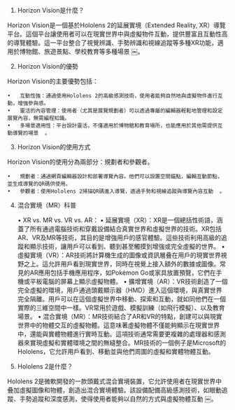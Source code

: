 1. Horizon Vision是什麼？

Horizon Vision是一個基於Hololens 2的延展實境（Extended Reality, XR）導覽平台。這個平台讓使用者可以在現實世界中與虛擬物件互動，提供豐富且互動性高的導覽體驗。這一平台整合了視覺辨識、手勢辨識和視線追蹤等多種XR功能，適用於博物館、旅遊景點、學校教育等多種場景 ￼。

2. Horizon Vision的優勢

Horizon Vision的主要優勢包括：

	•	互動性強：通過使用Hololens 2的高級感測技術，使用者能夠自然地與虛擬物件進行互動，增強參與感。
	•	靈活的內容管理：使用者（尤其是展覽規劃者）可以透過專屬的編輯器輕鬆地管理和設定展覽內容，無需編程知識。
	•	多場景適用性：平台設計靈活，不僅適用於博物館和教育場所，也能應用於其他需提供互動導覽的場景 ￼。

3. Horizon Vision的使用方式

Horizon Vision的使用分為兩部分：規劃者和參觀者。

	•	規劃者：通過網頁編輯器設計和部署導覽內容。他們可以設置空間錨點，編輯互動節點，並生成導覽的QR碼供使用。
	•	參觀者：使用Hololens 2掃描QR碼進入導覽，透過手勢和視線追蹤與導覽內容互動 ￼。

4. 混合實境（MR）科普

	•	XR vs. MR vs. VR vs. AR：
    •	延展實境（XR）：XR是一個總括性術語，涵蓋了所有通過電腦技術和穿戴設備結合真實世界和虛擬世界的技術。XR包括AR、VR及MR等技術，其目的是增強用戶的感官體驗。這些技術利用高級的追蹤和顯示技術，讓用戶可以看到、聽到甚至觸摸到增強或完全虛擬的世界。
	•	虛擬實境（VR）：AR技術將計算機生成的圖像或資訊層叠在用戶的現實世界視野之上。這允許用戶看到現實世界，同時在視覺上接入額外的數據或圖像。常見的AR應用包括手機應用程序，如Pokémon Go或家具放置預覽，它們在手機或平板電腦的屏幕上顯示虛擬物體。
	•	擴增實境（AR）：VR技術創造了一個完全虛擬的環境，用戶通過頭戴顯示器（HMD）進入這個環境，與真實世界完全隔離。用戶可以在這個虛擬世界中移動、探索和互動，就如同他們在一個實際的三維空間中一樣。VR常用於遊戲、模擬訓練（如飛行模擬）、以及教育場景。
	•	混合實境（MR）：MR技術結合了AR和VR的特點，創建可以與現實世界中的物體交互的虛擬物體。這意味著虛擬物體不僅能夠顯示在現實世界中，還能與實體物體進行實時互動。這項技術通常需要更複雜的處理器和感測器來實現虛擬和實體環境之間的無縫整合。MR技術的一個例子是Microsoft的Hololens，它允許用戶看到、移動並與他們周圍的虛擬和實體物體互動。

5. Hololens 2是什麼？

Hololens 2是微軟開發的一款頭戴式混合實境裝置，它允許使用者在現實世界中叠加虛擬圖像和物體，創造出混合實境體驗。該設備配備高級感測技術，如眼動追蹤、手勢追蹤和深度感測，使得使用者能夠以自然的方式與虛擬物體互動 ￼。
